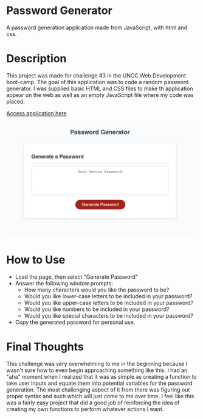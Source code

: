 # Password Generator

A password generation application made from JavaScript, with html and css.

# Description

This project was made for challenge #3 in the UNCC Web Development boot-camp. The goal of this application was to code a random password generator. I was supplied basic HTML and CSS files to make th application appear on the web as well as an empty JavaScript file where my code was placed.

[Access application here]()

![Display Image](/Assets/Page-Screenshot.png)

# How to Use

- Load the page, then select "Generate Password"
- Answer the following window prompts:
  - How many characters would you like the password to be?
  - Would you like lower-case letters to be included in your password?
  - Would you like upper-case letters to be included in your password?
  - Would you like numbers to be included in your password?
  - Would you like special characters to be included in your password?
- Copy the generated password for personal use.

# Final Thoughts

This challenge was very overwhelming to me in the beginning because I wasn't sure how to even begin approaching something like this. I had an "aha" moment when I realized that it was as simple as creating a function to take user inputs and equate them into potential variables for the password generation. The most challenging aspect of it from there was figuring out proper syntax and such which will just come to me over time. I feel like this was a fairly easy project that did a good job of reinforcing the idea of creating my own functions to perform whatever actions I want.
